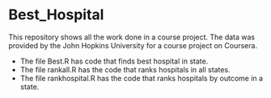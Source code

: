 # Best_Hospital
This repository shows all the work done in a course project. The data was provided by the John Hopkins University for a course project on Coursera.
* The file Best.R has code that finds best hospital in state.
* The file rankall.R has the code that ranks hospitals in all states.
* The file rankhospital.R has the code that ranks hospitals by outcome in a state.
